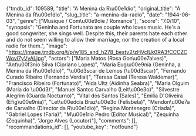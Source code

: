 {"tmdb_id": 109589, "title": "A Menina da R\u00e1dio", "original_title": "A Menina da R\u00e1dio", "slug_title": "a-menina-da-radio", "date": "1944-06-03", "genre": ["Musique / Com\u00e9die / Romance"], "score": "7.0/10", "synopsis": "Geninha and Fortunato are couple who loves music. He's a good songwriter, she sings well. Despite this, their parents hate each other and do not seem willing to allow their marriage, nor the creation of a local radio for them.", "image": "https://image.tmdb.org/t/p/w185_and_h278_bestv2/zHVclLk0RA3fCCCZCWovl7yVyAI.jpg", "actors": ["Maria Matos (Rosa Gon\u00e7alves)", "Ant\u00f3nio Silva (Cipriano Lopes)", "Maria Eug\u00e9nia (Geninha, a Menina da R\u00e1dio)", "\u00d3scar de Lemos (\u00d3scar)", "Fernando Curado Ribeiro (Fernando Verdial)", "Teresa Casal (Teresa Waldemar)", "Francisco Ribeiro (Fortunato)", "Aida Ultz (Aidinha Seabra)", "Maria Olguim (Maria do \u00d3)", "Manuel Santos Carvalho (Leit\u00e3o)", "Silvestre Alegrim (Guarda Nocturno)", "Vital dos Santos (Sales)", "Emilia D'Oliveira (Efig\u00e9nia)", "Let\u00edcia Braz\u00e3o (Felisbela)", "Mendon\u00e7a de Carvalho (Director da R\u00e1dio)", "Regina Montenegro (Criada)", "Gabriel Lopes (Faria)", "M\u00e1rio Pedro (Editor Musical)", "Zequinha (Zequinha)", "Jorge Alves (Locutor)"], "comments": [], "recommandations_id": [], "youtube_key": "notfound"}